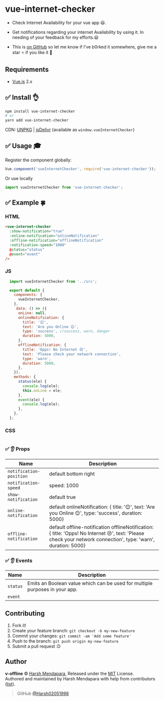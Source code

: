 # vue-internet-checker

* Check Internet Availability for your vue app 😃.

* Get notifications regarding your internet Availability by using it. In needing of your feedback for my efforts.😃

* This is [on GitHub](https://github.com/Harsh02051998/vue-internet-checker) so let me know if I've b0rked it somewhere, give me a star :star: if you like it :beers:

## Requirements

* [Vue.js](https://vuejs.org/) 2.x

## :white_check_mark: Install :ok_hand:

```bash
npm install vue-internet-checker
# or
yarn add vue-internet-checker
```

CDN: [UNPKG](https://unpkg.com/vue-internet-checker/dist/) | [jsDelivr](https://cdn.jsdelivr.net/npm/vue-internet-checker/dist/) (available as `window.vueInternetChecker`)

## :white_check_mark: Usage :mortar_board:

Register the component globally:

```javascript
Vue.component('vueInternetChecker', require('vue-internet-checker'));
```

Or use locally

```javascript
import vueInternetChecker from 'vue-internet-checker';
```

## :white_check_mark: Example :four_leaf_clover:

### HTML
```html
<vue-internet-checker
  :show-notification="true"
  :online-notification="onlineNotification"
  :offline-notification="offlineNotification"
  :notification-speed="1000"
  @status="status"
  @event="event"
/>
```

### JS
```javascript
  import vueInternetChecker from '../src';

  export default {
    components: {
      vueInternetChecker,
    },
     data: () => ({
      onLine: null,
      onlineNotification: {
        title: '😊',
        text: 'Are you Online 😊',
        type: 'success', //success, warn, danger
        duration: 5000,
      },
      offlineNotification: {
        title: 'Opps! No Internet 😢',
        text: 'Please check your network connection',
        type: 'warn',
        duration: 5000,
      },
    }),
    methods: {
      status(ele) {
        console.log(ele);
        this.onLine = ele;
      },
      event(ele) {
        console.log(ele);
      },
    },
  };

```

### CSS
```css

```

### :white_check_mark: :ear: Props

| Name                 | Description                                                                 |
| -------------------- | --------------------------------------------------------------------------- |
| `notification-position` | default bottom right |
| `notification-speed` | speed: 1000  |
| `show-notification` | default true |
| `online-notification` | default onlineNotification: { title: '😊', text: 'Are you Online 😊', type: 'success', duration: 5000}  |
| `offline-notification` | default offline-notification offlineNotification: { title: 'Opps! No Internet 😢', text: 'Please check your network connection', type: 'warn', duration: 5000}  |


### :white_check_mark: :ear: Events

| Name                 | Description                                                                 |
| -------------------- | --------------------------------------------------------------------------- |
| `status` | Emits an Boolean value which can be used for multiple purposes in your app. |
| `event` |  |


## Contributing

1.  Fork it!
2.  Create your feature branch: `git checkout -b my-new-feature`
3.  Commit your changes: `git commit -am 'Add some feature'`
4.  Push to the branch: `git push origin my-new-feature`
5.  Submit a pull request :D

## Author

**v-offline** © [Harsh Mendapara](https://github.com/Harsh02051998/), Released under the [MIT](./LICENSE) License.<br>
Authored and maintained by Harsh Mendapara with help from contributors ([list](https://github.com/Harsh02051998/vue-internet-checker/graphs/contributors)).

> GitHub [@Harsh02051998](https://github.com/Harsh02051998)

